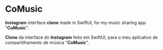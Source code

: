 # CoMusic
**Instagram** interface **clone** made in SwiftUI, for my music sharing app "**CoMusic**".

**Clone** da interface do **Instagram** feito em SwiftUI, para o meu aplicativo de compartilhamento de música "**CoMusic**".
